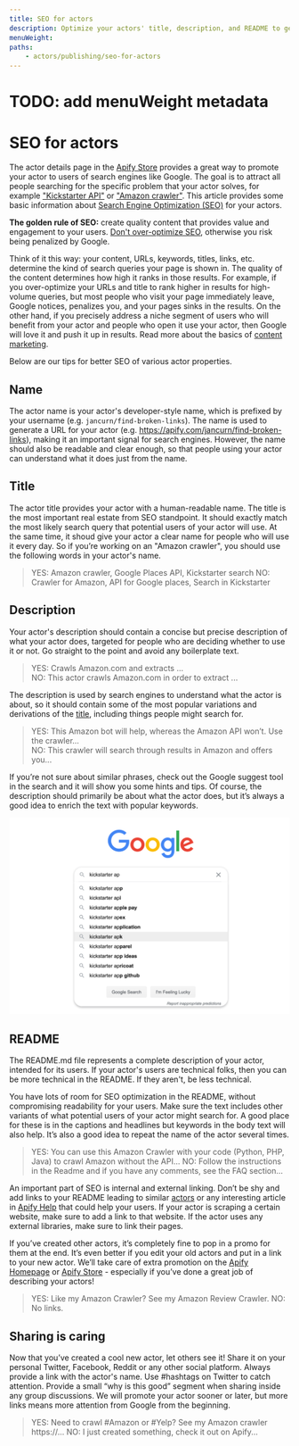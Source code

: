```yaml
---
title: SEO for actors
description: Optimize your actors' title, description, and README to get more relevant visits from Google and other search engines.
menuWeight: 
paths: 
    - actors/publishing/seo-for-actors
---
```


# TODO: add menuWeight metadata

# [](#seo-for-actors) SEO for actors

The actor details page in the [Apify Store](https://apify.com/store) provides a great way to promote your actor to users of search engines like Google. The goal is to attract all people searching for the specific problem that your actor solves, for example ["Kickstarter API"](https://www.google.com/search?q=kickstarter+api) or ["Amazon crawler"](https://www.google.com/search?q=amazon+crawler). This article provides some basic information about [Search Engine Optimization (SEO)](https://en.wikipedia.org/wiki/Search_engine_optimization) for your actors.

**The golden rule of SEO:** create quality content that provides value and engagement to your users. [Don't over-optimize SEO](https://seo-hacker.com/over-optimization-penalty/), otherwise you risk being penalized by Google.

Think of it this way: your content, URLs, keywords, titles, links, etc. determine the kind of search queries your page is shown in. The quality of the content determines how high it ranks in those results. For example, if you over-optimize your URLs and title to rank higher in results for high-volume queries, but most people who visit your page immediately leave, Google notices, penalizes you, and your pages sinks in the results. On the other hand, if you precisely address a niche segment of users who will benefit from your actor and people who open it use your actor, then Google will love it and push it up in results. Read more about the basics of [content marketing](https://techcrunch.com/2019/04/13/how-do-startups-actually-get-their-content-marketing-to-work/).

Below are our tips for better SEO of various actor properties.

## [](#name) Name

The actor name is your actor's developer-style name, which is prefixed by your username (e.g. `jancurn/find-broken-links`). The name is used to generate a URL for your actor (e.g. https://apify.com/jancurn/find-broken-links), making it an important signal for search engines. However, the name should also be readable and clear enough, so that people using your actor can understand what it does just from the name.

## [](#title) Title

The actor title provides your actor with a human-readable name. The title is the most important real estate from SEO standpoint. It should exactly match the most likely search query that potential users of your actor will use. At the same time, it shoud give your actor a clear name for people who will use it every day. So if you’re working on an "Amazon crawler", you should use the following words in your actor's name. 

> YES: Amazon crawler, Google Places API, Kickstarter search
> NO: Crawler for Amazon, API for Google places, Search in Kickstarter

## [](#description) Description

Your actor's description should contain a concise but precise description of what your actor does, targeted for people who are deciding whether to use it or not. Go straight to the point and avoid any boilerplate text.

> YES: Crawls Amazon.com and extracts ...  
> NO: This actor crawls Amazon.com in order to extract ...

The description is used by search engines to understand what the actor is about, so it should contain some of the most popular variations and derivations of the [title](#title), including things people might search for. 

> YES: This Amazon bot will help, whereas the Amazon API won’t. Use the crawler...  
> NO: This crawler will search through results in Amazon and offers you...

If you’re not sure about similar phrases, check out the Google suggest tool in the search and it will show you some hints and tips. Of course, the description should primarily be about what the actor does, but it’s always a good idea to enrich the text with popular keywords.

![google suggestions example](../images/actors-publishing-google.png)

## [](#readme) README

The README․md file represents a complete description of your actor, intended for its users. If your actor's users are technical folks, then you can be more technical in the README. If they aren't, be less technical.

You have lots of room for SEO optimization in the README, without compromising readability for your users. Make sure the text includes other variants of what potential users of your actor might search for. A good place for these is in the captions and headlines but keywords in the body text will also help. It’s also a good idea to repeat the name of the actor several times.

> YES: You can use this Amazon Crawler with your code (Python, PHP, Java) to crawl Amazon without the API...
> NO: Follow the instructions in the Readme and if you have any comments, see the FAQ section...

An important part of SEO is internal and external linking. Don’t be shy and add links to your README leading to similar [actors](https://apify.com/store) or any interesting article in [Apify Help](https://help.apify.com/) that could help your users. If your actor is scraping a certain website, make sure to add a link to that website. If the actor uses any external libraries, make sure to link their pages.

If you’ve created other actors, it’s completely fine to pop in a promo for them at the end. It’s even better if you edit your old actors and put in a link to your new actor. We’ll take care of extra promotion on the [Apify Homepage](https://apify.com/) or [Apify Store](https://apify.com/store) - especially if you’ve done a great job of describing your actors!

> YES: Like my Amazon Crawler? See my Amazon Review Crawler.
> NO: No links.

## [](#sharing) Sharing is caring

Now that you’ve created a cool new actor, let others see it! Share it on your personal Twitter, Facebook, Reddit or any other social platform. Always provide a link with the actor's name. Use #hashtags on Twitter to catch attention. Provide a small “why is this good” segment when sharing inside any group discussions. We will promote your actor sooner or later, but more links means more attention from Google from the beginning.

> YES: Need to crawl #Amazon or #Yelp? See my Amazon crawler https://...
> NO: I just created something, check it out on Apify...
